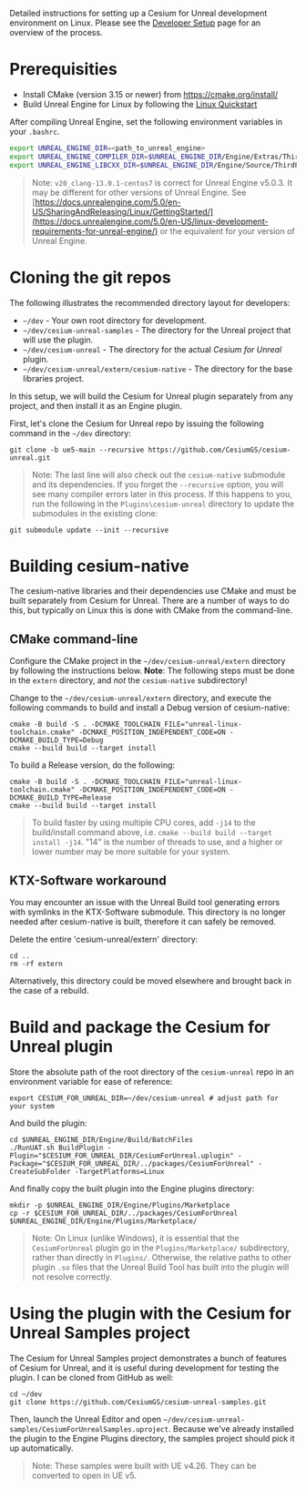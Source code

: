 Detailed instructions for setting up a Cesium for Unreal development environment on Linux. Please see the [Developer Setup](developer-setup.md) page for an overview of the process.

# Prerequisities

- Install CMake (version 3.15 or newer) from https://cmake.org/install/
- Build Unreal Engine for Linux by following the [Linux Quickstart](https://docs.unrealengine.com/4.27/en-US/SharingAndReleasing/Linux/BeginnerLinuxDeveloper/SettingUpAnUnrealWorkflow/)

After compiling Unreal Engine, set the following environment variables in your `.bashrc`.

```bash
export UNREAL_ENGINE_DIR=<path_to_unreal_engine>
export UNREAL_ENGINE_COMPILER_DIR=$UNREAL_ENGINE_DIR/Engine/Extras/ThirdPartyNotUE/SDKs/HostLinux/Linux_x64/v20_clang-13.0.1-centos7/x86_64-unknown-linux-gnu
export UNREAL_ENGINE_LIBCXX_DIR=$UNREAL_ENGINE_DIR/Engine/Source/ThirdParty/Unix/LibCxx
```

> Note: `v20_clang-13.0.1-centos7` is correct for Unreal Engine v5.0.3. It may be different for other versions of Unreal Engine. See [https://docs.unrealengine.com/5.0/en-US/SharingAndReleasing/Linux/GettingStarted/](https://docs.unrealengine.com/5.0/en-US/linux-development-requirements-for-unreal-engine/) or the equivalent for your version of Unreal Engine.

# Cloning the git repos

The following illustrates the recommended directory layout for developers:

- `~/dev` - Your own root directory for development.
- `~/dev/cesium-unreal-samples` - The directory for the Unreal project that will use the plugin.
- `~/dev/cesium-unreal` - The directory for the actual *Cesium for Unreal* plugin.
- `~/dev/cesium-unreal/extern/cesium-native` - The directory for the base libraries project.

In this setup, we will build the Cesium for Unreal plugin separately from any project, and then install it as an Engine plugin.

First, let's clone the Cesium for Unreal repo by issuing the following command in the `~/dev` directory:

    git clone -b ue5-main --recursive https://github.com/CesiumGS/cesium-unreal.git

> Note: The last line will also check out the `cesium-native` submodule and its dependencies. If you forget the `--recursive` option, you will see many compiler errors later in this process. If this happens to you, run the following in the `Plugins\cesium-unreal` directory to update the submodules in the existing clone:

    git submodule update --init --recursive

# Building cesium-native

The cesium-native libraries and their dependencies use CMake and must be built separately from Cesium for Unreal. There are a number of ways to do this, but typically on Linux this is done with CMake from the command-line.

## CMake command-line

Configure the CMake project in the `~/dev/cesium-unreal/extern` directory by following the instructions below.
**Note**: The following steps must be done in the `extern` directory, and *not* the `cesium-native` subdirectory!

Change to the `~/dev/cesium-unreal/extern` directory, and execute the following commands to build and install a Debug version of cesium-native:

    cmake -B build -S . -DCMAKE_TOOLCHAIN_FILE="unreal-linux-toolchain.cmake" -DCMAKE_POSITION_INDEPENDENT_CODE=ON -DCMAKE_BUILD_TYPE=Debug
    cmake --build build --target install

To build a Release version, do the following:

    cmake -B build -S . -DCMAKE_TOOLCHAIN_FILE="unreal-linux-toolchain.cmake" -DCMAKE_POSITION_INDEPENDENT_CODE=ON -DCMAKE_BUILD_TYPE=Release
    cmake --build build --target install

> To build faster by using multiple CPU cores, add `-j14` to the build/install command above, i.e. `cmake --build build --target install -j14`. "14" is the number of threads to use, and a higher or lower number may be more suitable for your system.

## KTX-Software workaround

You may encounter an issue with the Unreal Build tool generating errors with symlinks in the KTX-Software submodule. This directory is no longer needed after cesium-native is built, therefore it can safely be removed.

Delete the entire 'cesium-unreal/extern' directory:

    cd ..
    rm -rf extern
    
Alternatively, this directory could be moved elsewhere and brought back in the case of a rebuild.

# Build and package the Cesium for Unreal plugin

Store the absolute path of the root directory of the `cesium-unreal` repo in an environment variable for ease of reference:

    export CESIUM_FOR_UNREAL_DIR=~/dev/cesium-unreal # adjust path for your system

And build the plugin:

    cd $UNREAL_ENGINE_DIR/Engine/Build/BatchFiles
    ./RunUAT.sh BuildPlugin -Plugin="$CESIUM_FOR_UNREAL_DIR/CesiumForUnreal.uplugin" -Package="$CESIUM_FOR_UNREAL_DIR/../packages/CesiumForUnreal" -CreateSubFolder -TargetPlatforms=Linux

And finally copy the built plugin into the Engine plugins directory:

    mkdir -p $UNREAL_ENGINE_DIR/Engine/Plugins/Marketplace
    cp -r $CESIUM_FOR_UNREAL_DIR/../packages/CesiumForUnreal $UNREAL_ENGINE_DIR/Engine/Plugins/Marketplace/

> Note: On Linux (unlike Windows), it is essential that the `CesiumForUnreal` plugin go in the `Plugins/Marketplace/` subdirectory, rather than directly in `Plugins/`. Otherwise, the relative paths to other plugin `.so` files that the Unreal Build Tool has built into the plugin will not resolve correctly.

# Using the plugin with the Cesium for Unreal Samples project

The Cesium for Unreal Samples project demonstrates a bunch of features of Cesium for Unreal, and it is useful during development for testing the plugin. I can be cloned from GitHub as well:

    cd ~/dev
    git clone https://github.com/CesiumGS/cesium-unreal-samples.git
    
Then, launch the Unreal Editor and open `~/dev/cesium-unreal-samples/CesiumForUnrealSamples.uproject`. Because we've already installed the plugin to the Engine Plugins directory, the samples project should pick it up automatically.

> Note: These samples were built with UE v4.26. They can be converted to open in UE v5.
